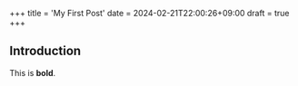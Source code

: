 +++
title = 'My First Post'
date = 2024-02-21T22:00:26+09:00
draft = true
+++
## Introduction

This is **bold**.

